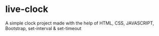 # live-clock
A simple clock project made with the help of HTML, CSS, JAVASCRIPT, Bootstrap, set-interval &amp; set-timeout
